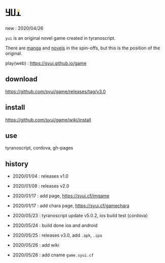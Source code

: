 <img src="./data/fgimage/logo.png" height="50" />

new : 2020/04/26

`yui` is an original novel game created in tyranoscript.

There are [manga](https://syui.github.io/manga) and [novels](https://syui.github.io/novel) in the spin-offs, but this is the position of the original.

play(web) : https://syui.github.io/game

## download

https://github.com/syui/game/releases/tag/v3.0

## install

https://github.com/syui/game/wiki/install

## use

tyranoscript, cordova, gh-pages

## history

- 2020/01/04 : releases v1.0

- 2020/01/08 : releases v2.0

- 2020/01/17 : add page, https://syui.cf/imgame

- 2020/01/17 : add chara page, https://syui.cf/gamechara

- 2020/05/23 : tyranoscript update v5.0.2, ios build test (cordova)

- 2020/05/24 : build done ios and android

- 2020/05/25 : releases v3.0, add `.apk`, `.ipa`

- 2020/05/26 : add wiki

- 2020/05/26 : add cname `game.syui.cf`
